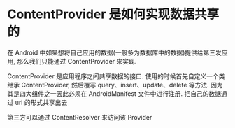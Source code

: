 # **ContentProvider 是如何实现数据共享的**

在 Android 中如果想将自己应用的数据\(一般多为数据库中的数据\)提供给第三发应用, 那么我们只能通过 ContentProvider 来实现.

 

ContentProvider 是应用程序之间共享数据的接口. 使用的时候首先自定义一个类继承 ContentProvider, 然后覆写 query、insert、update、delete 等方法. 因为其是四大组件之一因此必须在 AndroidManifest 文件中进行注册. 把自己的数据通过 uri 的形式共享出去 



第三方可以通过 ContentResolver 来访问该 Provider


